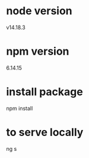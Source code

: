 # node version
v14.18.3

# npm version
6.14.15

# install package
npm install

# to serve locally
ng s
